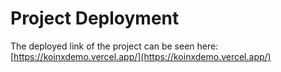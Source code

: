 # Project Deployment

The deployed link of the project can be seen here: [https://koinxdemo.vercel.app/](https://koinxdemo.vercel.app/)
